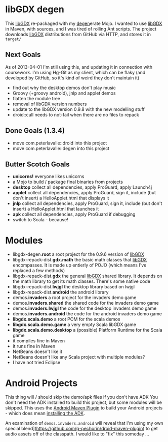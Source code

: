 

libGDX degen
============

This [libGDX](http://libgdx.badlogicgames.com/) re-packaged with my [degen](https://github.com/g-pechorin/degen)erate Mojo.
I wanted to use [libGDX](http://libgdx.badlogicgames.com/) in Maven, with sources, and I was tired of rolling Ant scripts.
The project downloads [libGDX](http://libgdx.badlogicgames.com/) distributions from GitHub via HTTP, and stores it in `target/`



Next Goals
----------
As of 2013-04-01 I'm still using this, and updating it in connection with coursework.
I'm using Hg-Git as my client, which can be flaky (and developed by GitHub, so it's kind of weird they don't maintain it)
 * find out why the desktop demos don't play music
 * Groovy (+groovy android), jnlp and applet demos
 * flatten the module tree
 * removal of libGDX version numbers
 * update to the libGDX version 0.9.8 with the new modelling stuff
 * droid::cull needs to not-fail when there are no files to repack

Done Goals (1.3.4)
------------------
 * move com.peterlavalle::droid into this project
 * move com.peterlavalle::degen into this project
 
Butter Scotch Goals
-------------------
 * __unicorns!__ everyone likes unicorns
 * a Mojo to build / package final binaries from projects
  * __desktop__	collect all dependencies, apply ProGuard, apply Launch4j
  * __applet__	collect all dependencies, apply ProGuard, sign it, include (but don't insert) a HelloApplet.html that displays it
  * __jnlp__	collect all dependencies, apply ProGuard, sign it, include (but don't insert) a HelloApplet.html that launches it
  * __apk__		collect all dependencies, apply ProGuard if debugging
 * switch to Scala - because!



Modules
=======
 * libgdx-degen.__root__ a root project for the 0.9.6 version of [libGDX](http://libgdx.badlogicgames.com/)
  * libgdx-repack-dist.__gdx.math__ the basic math classes that [libGDX](http://libgdx.badlogicgames.com/) encompasses. It is made up entierly of POJO (which means I've replaced a few methods)
  * libgdx-repack-dist.__gdx__ the general [libGDX](http://libgdx.badlogicgames.com/) shared library. It depends on the math library to get its math classes. There's some native code
  * libgdx-repack-dist.__lwjgl__ the desktop library based on lwjgl
  * libgdx-repack-dist.__android__ the android library
 * demos.__invaders__ a root project for the invaders demo game
  * demos.__invaders.shared__ the shared code for the invaders demo game
  * demos.__invaders.lwjgl__ the code for the desktop invaders demo game
  * demos.__invaders.android__ the code for the android invaders demo game
 * __libgdx.scala.demo__ a root POM for the scala demos
  * __libgdx.scala.demo.game__ a very empty Scala libGDX game
  * __libgdx.scala.demo.desktop__ a (possible) Platform Runtime for the Scala game
   * it compiles fine in Maven
   * it runs fine in Maven
   * NetBeans doesn't like it
   * NetBeans doesn't like any Scala project with multiple modules?
   * I have not tried Eclipse

Android Projects
================
This thing will / should skip the demo/apk files if you don't have ADK
You don't need the ADK installed to build this project, but some modules will be skipped.
This uses the [Android Maven Plugin](http://code.google.com/p/maven-android-plugin/) to build your Android projects - which does mean [installing the ADK](http://code.google.com/p/maven-android-plugin/wiki/GettingStarted).

An examination of `demos.invaders.android` will reveal that I'm using my own special blend](https://github.com/g-pechorin/droid-maven-plugin) to get audio assets off of the classpath.
I would like to "fix" this someday ...
